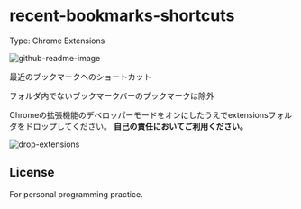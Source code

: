 # recent-bookmarks-shortcuts

Type: Chrome Extensions

![github-readme-image](https://github.com/user-attachments/assets/90609a76-cdeb-487c-89c8-3bbd8b8fc42f)

最近のブックマークへのショートカット

フォルダ内でないブックマークバーのブックマークは除外

Chromeの拡張機能のデベロッパーモードをオンにしたうえでextensionsフォルダをドロップしてください。
**自己の責任においてご利用ください。**

![drop-extensions](https://github.com/user-attachments/assets/c00e2f01-0e7c-4136-a9d1-3177e4429426)

## License

For personal programming practice.
